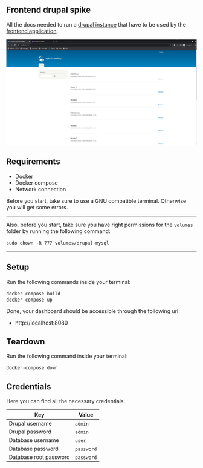 ## Frontend drupal spike
All the docs needed to run a [drupal instance](https://www.drupal.org/) that 
have to be used by the [frontend application](https://github.com/RaduBuciuceanu/spike.drupal.frontend). 

![Overview image...](doc/Overview.png)

## Requirements
* Docker
* Docker compose
* Network connection

Before you start, take sure to use a GNU compatible terminal. Otherwise 
you will get some errors.

--- 

Also, before you start, take sure you have right permissions for 
the `volumes` folder by running the following command:

```
sudo chown -R 777 volumes/drupal-mysql
```

---

## Setup
Run the following commands inside your terminal:
```
docker-compose build
docker-compose up
```

Done, your dashboard should be accessible through the following
url: 
* http://localhost:8080

## Teardown
Run the following command inside your terminal:
```
docker-compose down
```

## Credentials
Here you can find all the necessary credentials.

|Key|Value|
|---|---|
|Drupal username|`admin`|
|Drupal password|`admin`|
|Database username|`user`|
|Database password|`password`|
|Database root password|`password`|
